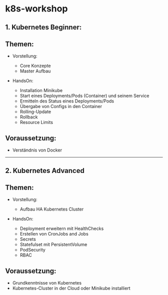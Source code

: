# k8s-workshop

## 1. Kubernetes Beginner:

Themen:
---

- Vorstellung:

    - Core Konzepte
    - Master Aufbau

- HandsOn:

    - Installation Minikube
    - Start eines Deployments/Pods (Container) und seinem Service
    - Ermitteln des Status eines Deployments/Pods
    - Übergabe von Configs in den Container
    - Rolling-Update
    - Rollback
    - Resource Limits

Voraussetzung:
---

- Verständnis von Docker



---------------------------------------------------------------------

## 2. Kubernetes Advanced

Themen:
---
- Vorstellung:

    - Aufbau HA Kubernetes Cluster

- HandsOn:

    - Deployment erweitern mit HealthChecks
    - Erstellen von CronJobs and Jobs
    - Secrets
    - Statefulset mit PersistentVolume
    - PodSecurity
    - RBAC

Voraussetzung:
---

- Grundkenntnisse von Kubernetes
- Kubernetes-Cluster in der Cloud oder Minikube installiert
